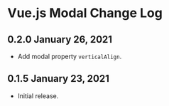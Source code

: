 # Vue.js Modal Change Log

## 0.2.0 January 26, 2021

- Add modal property `verticalAlign`.

## 0.1.5 January 23, 2021

- Initial release.


